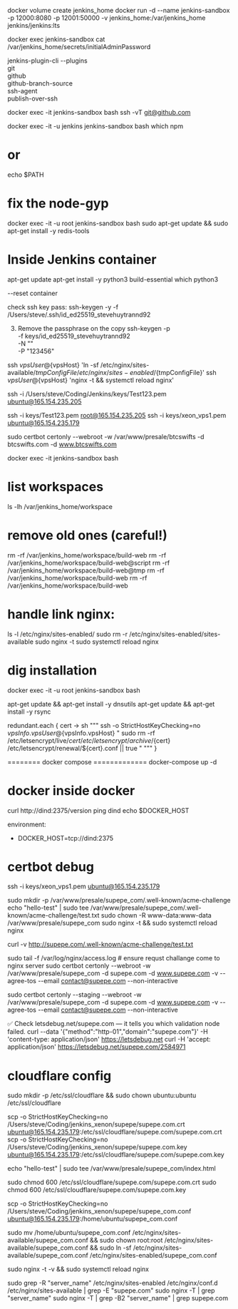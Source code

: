 docker volume create jenkins_home
docker run -d --name jenkins-sandbox -p 12000:8080 -p 12001:50000 -v jenkins_home:/var/jenkins_home jenkins/jenkins:lts

docker exec jenkins-sandbox cat /var/jenkins_home/secrets/initialAdminPassword

jenkins-plugin-cli --plugins \
    git \
    github \
    github-branch-source \
    ssh-agent \
    publish-over-ssh



docker exec -it jenkins-sandbox bash
ssh -vT git@github.com


docker exec -it  -u  jenkins jenkins-sandbox bash
which npm
# or
echo $PATH


# fix the node-gyp
docker exec -it -u root jenkins-sandbox bash
sudo apt-get update && sudo apt-get install -y redis-tools

# Inside Jenkins container
apt-get update
apt-get install -y python3 build-essential
which python3

--reset container




check ssh key pass:
ssh-keygen -y -f /Users/steve/.ssh/id_ed25519_stevehuytrannd92


3. Remove the passphrase on the copy
ssh-keygen -p \
  -f keys/id_ed25519_stevehuytrannd92 \
  -N "" \
  -P "123456"



ssh ${vpsUser}@${vpsHost} 'ln -sf /etc/nginx/sites-available/${tmpConfigFile} /etc/nginx/sites-enabled/${tmpConfigFile}'
ssh ${vpsUser}@${vpsHost} 'nginx -t && systemctl reload nginx'


ssh -i /Users/steve/Coding/Jenkins/keys/Test123.pem ubuntu@165.154.235.205

ssh -i keys/Test123.pem root@165.154.235.205
ssh -i keys/xeon_vps1.pem ubuntu@165.154.235.179



sudo certbot certonly --webroot -w /var/www/presale/btcswifts -d btcswifts.com -d www.btcswifts.com


docker exec -it jenkins-sandbox bash

# list workspaces
ls -lh /var/jenkins_home/workspace

# remove old ones (careful!)
rm -rf /var/jenkins_home/workspace/build-web
rm -rf /var/jenkins_home/workspace/build-web@script
rm -rf /var/jenkins_home/workspace/build-web@tmp
rm -rf /var/jenkins_home/workspace/build-web
rm -rf /var/jenkins_home/workspace/build-web



# handle link nginx:
ls -l /etc/nginx/sites-enabled/
sudo rm -r /etc/nginx/sites-enabled/sites-available
sudo nginx -t
sudo systemctl reload nginx


# dig installation
docker exec -it -u root jenkins-sandbox bash

apt-get update && apt-get install -y dnsutils
apt-get update && apt-get install -y rsync


redundant.each { cert ->
    sh """
        ssh -o StrictHostKeyChecking=no ${vpsInfo.vpsUser}@${vpsInfo.vpsHost} "
            sudo rm -rf /etc/letsencrypt/live/${cert} /etc/letsencrypt/archive/${cert} /etc/letsencrypt/renewal/${cert}.conf || true
        "
    """
}


======== docker compose =============
docker-compose up -d


# docker inside docker #
curl http://dind:2375/version
ping dind
echo $DOCKER_HOST


environment:
  - DOCKER_HOST=tcp://dind:2375


# certbot debug #
ssh -i keys/xeon_vps1.pem ubuntu@165.154.235.179


sudo mkdir -p /var/www/presale/supepe_com/.well-known/acme-challenge
echo "hello-test" | sudo tee /var/www/presale/supepe_com/.well-known/acme-challenge/test.txt
sudo chown -R www-data:www-data /var/www/presale/supepe_com
sudo nginx -t && sudo systemctl reload nginx

curl -v http://supepe.com/.well-known/acme-challenge/test.txt


sudo tail -f /var/log/nginx/access.log # ensure requst challange come to nginx server
<cmd certbot >
 sudo certbot certonly --webroot -w /var/www/presale/supepe_com -d supepe.com -d www.supepe.com -v  --agree-tos   --email contact@supepe.com  --non-interactive

 sudo certbot certonly --staging  --webroot -w /var/www/presale/supepe_com -d supepe.com -d www.supepe.com -v  --agree-tos   --email contact@supepe.com  --non-interactive


 ✅ Check letsdebug.net/supepe.com — it tells you which validation node failed.
 curl --data '{"method":"http-01","domain":"supepe.com"}' -H 'content-type: application/json' https://letsdebug.net
 curl -H 'accept: application/json' https://letsdebug.net/supepe.com/2584971



 # cloudflare config #
sudo mkdir -p /etc/ssl/cloudflare && sudo chown ubuntu:ubuntu /etc/ssl/cloudflare



scp -o StrictHostKeyChecking=no  /Users/steve/Coding/jenkins_xenon/supepe/supepe.com.crt ubuntu@165.154.235.179:/etc/ssl/cloudflare/supepe.com/supepe.com.crt
scp -o StrictHostKeyChecking=no  /Users/steve/Coding/jenkins_xenon/supepe/supepe.com.key ubuntu@165.154.235.179:/etc/ssl/cloudflare/supepe.com/supepe.com.key


echo "hello-test" | sudo tee /var/www/presale/supepe_com/index.html

sudo chmod 600 /etc/ssl/cloudflare/supepe.com/supepe.com.crt
sudo chmod 600 /etc/ssl/cloudflare/supepe.com/supepe.com.key


scp -o StrictHostKeyChecking=no /Users/steve/Coding/jenkins_xenon/supepe/supepe_com.conf ubuntu@165.154.235.179:/home/ubuntu/supepe_com.conf


sudo mv /home/ubuntu/supepe_com.conf /etc/nginx/sites-available/supepe_com.conf &&
sudo chown root:root /etc/nginx/sites-available/supepe_com.conf &&
sudo ln -sf /etc/nginx/sites-available/supepe_com.conf /etc/nginx/sites-enabled/supepe_com.conf


sudo nginx -t -v &&
sudo systemctl reload nginx

sudo grep -R "server_name" /etc/nginx/sites-enabled /etc/nginx/conf.d /etc/nginx/sites-available | grep -E "supepe\.com"
sudo nginx -T | grep "server_name"
sudo nginx -T | grep -B2 "server_name" | grep supepe.com


